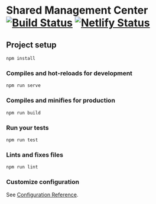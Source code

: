 # Shared Management Center [![Build Status](https://travis-ci.org/lcolok/smc.svg?branch=master)](https://travis-ci.org/lcolok/smc) [![Netlify Status](https://api.netlify.com/api/v1/badges/d3e3ccd4-f0cb-4dbf-97d1-e733a40fcd68/deploy-status)](https://app.netlify.com/sites/romantic-pare-c1c44a/deploys)

## Project setup
```
npm install
```

### Compiles and hot-reloads for development
```
npm run serve
```

### Compiles and minifies for production
```
npm run build
```

### Run your tests
```
npm run test
```

### Lints and fixes files
```
npm run lint
```

### Customize configuration
See [Configuration Reference](https://cli.vuejs.org/config/).
